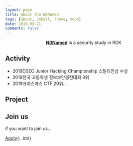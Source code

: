 ```yaml
---
layout: page
title: About the N0Named
tags: [about, Jekyll, theme, moon]
date: 2019-03-21
comments: false
---
```

    
<center><a href="https://n0-named.github.io//"><b>N0Named</b></a> is a security study in ROK</center>

## Activity
* 2019DSEC Junior Hacking Championship 스틸리언상 수상
* 2019전국 고등학생 정보보안경진대회 3위
* 2019크리스마스 CTF 20위...


## Project



## Join us

if you want to join us...
      
[Apply](https://github.com/TaylanTatli/Moon){: .btn}
